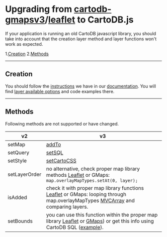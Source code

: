 # Upgrading from [cartodb-gmapsv3](https://github.com/vizzuality/cartodb-gmapsv3)/[leaflet](https://github.com/vizzuality/cartodb-leaflet) to CartoDB.js

If your application is running an old CartoDB javascript library, you should take
into account that the creation layer method and layer functions won't work as expected.

1.[Creation](#creation)
2.[Methods](#methods)

---

## Creation

You should follow the [instructions](http://docs.cartodb.com/cartodb-platform/cartodb-js.html#adding-cartodb-layers-to-an-existing-map) we have in our [documentation](http://docs.cartodb.com/cartodb-platform/cartodb-js.html).
You will find [layer available options](http://docs.cartodb.com/cartodb-platform/cartodb-js.html#cartodbcreatelayermap-layersource--options--callback) and code examples there.

---

## Methods

Following methods are not supported or have changed.

| v2            | v3         | 
| ------------- |------------|
| setMap        | [addTo](http://docs.cartodb.com/cartodb-platform/cartodb-js.html#creating-visualizations-at-runtime)|
| setQuery      | [setSQL](http://docs.cartodb.com/cartodb-platform/cartodb-js.html#sublayersetsqlsql) | 
| setStyle      | [setCartoCSS](http://docs.cartodb.com/cartodb-platform/cartodb-js.html#sublayersetcartocsscss) |
| setLayerOrder | no alternative, check proper map library methods [Leaflet](http://leafletjs.com/reference.html#tilelayer-bringtofront) or GMaps: ```map.overlayMapTypes.setAt(0, layer);``` |
| isAdded       | check it with proper map library functions [Leaflet](http://leafletjs.com/reference.html#map-haslayer) or GMaps: looping through map.overlayMapTypes [MVCArray](https://developers.google.com/maps/documentation/javascript/reference#MVCArray) and comparing layers. | 
| setBounds     | you can use this function within the proper map library [Leaflet](http://leafletjs.com/reference.html#map-fitbounds) or  [GMaps](https://developers.google.com/maps/documentation/javascript/reference#Map)) or get this info using CartoDB SQL ([example](http://docs.cartodb.com/cartodb-platform/cartodb-js.html#sqlgetboundssql-vars-options-callback)). | 
